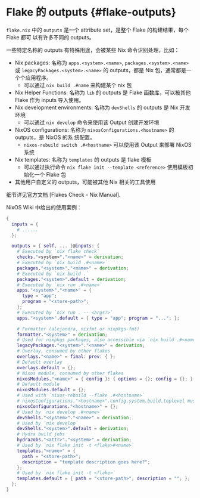 # Flake 的 outputs {#flake-outputs}

`flake.nix` 中的 `outputs` 是一个 attribute set，是整个 Flake 的构建结果，每个 Flake 都可
以有许多不同的 outputs。

一些特定名称的 outputs 有特殊用途，会被某些 Nix 命令识别处理，比如：

- Nix packages: 名称为 `apps.<system>.<name>`, `packages.<system>.<name>` 或
  `legacyPackages.<system>.<name>` 的 outputs，都是 Nix 包，通常都是一个个应用程序。
  - 可以通过 `nix build .#name` 来构建某个 nix 包
- Nix Helper Functions: 名称为 `lib` 的 outputs 是 Flake 函数库，可以被其他 Flake 作为
  inputs 导入使用。
- Nix development environments: 名称为 `devShells` 的 outputs 是 Nix 开发环境
  - 可以通过 `nix develop` 命令来使用该 Output 创建开发环境
- NixOS configurations: 名称为 `nixosConfigurations.<hostname>` 的 outputs，是 NixOS 的系
  统配置。
  - `nixos-rebuild switch .#<hostname>` 可以使用该 Output 来部署 NixOS 系统
- Nix templates: 名称为 `templates` 的 outputs 是 flake 模板
  - 可以通过执行命令 `nix flake init --template <reference>` 使用模板初始化一个 Flake 包
- 其他用户自定义的 outputs，可能被其他 Nix 相关的工具使用

细节详见官方文档 [Flakes Check - Nix Manual].

NixOS Wiki 中给出的使用案例：

```nix
{
  inputs = {
    # ......
  };

  outputs = { self, ... }@inputs: {
    # Executed by `nix flake check`
    checks."<system>"."<name>" = derivation;
    # Executed by `nix build .#<name>`
    packages."<system>"."<name>" = derivation;
    # Executed by `nix build .`
    packages."<system>".default = derivation;
    # Executed by `nix run .#<name>`
    apps."<system>"."<name>" = {
      type = "app";
      program = "<store-path>";
    };
    # Executed by `nix run . -- <args?>`
    apps."<system>".default = { type = "app"; program = "..."; };

    # Formatter (alejandra, nixfmt or nixpkgs-fmt)
    formatter."<system>" = derivation;
    # Used for nixpkgs packages, also accessible via `nix build .#<name>`
    legacyPackages."<system>"."<name>" = derivation;
    # Overlay, consumed by other flakes
    overlays."<name>" = final: prev: { };
    # Default overlay
    overlays.default = {};
    # Nixos module, consumed by other flakes
    nixosModules."<name>" = { config }: { options = {}; config = {}; };
    # Default module
    nixosModules.default = {};
    # Used with `nixos-rebuild --flake .#<hostname>`
    # nixosConfigurations."<hostname>".config.system.build.toplevel must be a derivation
    nixosConfigurations."<hostname>" = {};
    # Used by `nix develop .#<name>`
    devShells."<system>"."<name>" = derivation;
    # Used by `nix develop`
    devShells."<system>".default = derivation;
    # Hydra build jobs
    hydraJobs."<attr>"."<system>" = derivation;
    # Used by `nix flake init -t <flake>#<name>`
    templates."<name>" = {
      path = "<store-path>";
      description = "template description goes here?";
    };
    # Used by `nix flake init -t <flake>`
    templates.default = { path = "<store-path>"; description = ""; };
  };
}
```


